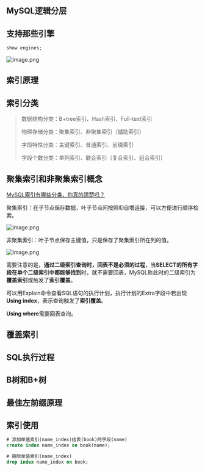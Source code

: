 ## MySQL逻辑分层

## 支持那些引擎
```sql
show engines;
```
![image.png](https://cdn.nlark.com/yuque/0/2022/png/1927971/1644903587064-fb540006-f2b2-415e-a1e1-5d4c80bdbbdf.png#clientId=udde0b700-9f2c-4&crop=0&crop=0&crop=1&crop=1&from=paste&height=302&id=u349c6e8c&margin=%5Bobject%20Object%5D&name=image.png&originHeight=604&originWidth=2142&originalType=binary&ratio=1&rotation=0&showTitle=false&size=138925&status=done&style=none&taskId=ueffec21d-a9a5-4314-ab65-0d8724ee8f7&title=&width=1071)

## 索引原理

## 索引分类
> 数据结构分类：B+tree索引、Hash索引、Full-text索引
>
> 物理存储分类：聚集索引、非聚集索引（辅助索引）
>
> 字段特性分类：主键索引、普通索引、前缀索引
>
> 字段个数分类：单列索引、联合索引（复合索引、组合索引）



## 聚集索引和非聚集索引概念
[MySQL索引有哪些分类，你真的清楚吗？](https://segmentfault.com/a/1190000037683781#item-3)
    
聚集索引：在子节点保存数据，叶子节点间按照ID自增连接，可以方便进行顺序检索。

![image.png](https://cdn.nlark.com/yuque/0/2022/png/1927971/1644765170628-2398b0ff-793a-4aae-957d-7f03b95f55f6.png#clientId=u789855af-ed52-4&crop=0&crop=0&crop=1&crop=1&from=paste&height=280&id=u48a37ad1&margin=%5Bobject%20Object%5D&name=image.png&originHeight=559&originWidth=1173&originalType=binary&ratio=1&rotation=0&showTitle=false&size=464075&status=done&style=none&taskId=ud276d0d9-9b2c-43cf-99ca-561c730dcbc&title=&width=586.5)

非聚集索引：叶子节点保存主键值，只是保存了聚集索引所在列的值。

![image.png](https://cdn.nlark.com/yuque/0/2022/png/1927971/1644765175151-78a2041a-2925-4993-946c-c84e0f0fea2e.png#clientId=u789855af-ed52-4&crop=0&crop=0&crop=1&crop=1&from=paste&height=220&id=u82422786&margin=%5Bobject%20Object%5D&name=image.png&originHeight=440&originWidth=1531&originalType=binary&ratio=1&rotation=0&showTitle=false&size=403135&status=done&style=none&taskId=ud4d2bf7a-2864-495f-9627-076317e99a5&title=&width=765.5)

需要注意的是，**通过二级索引查询时，回表不是必须的过程**，当**SELECT的所有字段在单个二级索引中都能够找到**时，就不需要回表，MySQL称此时的二级索引为**覆盖索引**或触发了**索引覆盖**。

可以用Explain命令查看SQL语句的执行计划，执行计划的Extra字段中若出现**Using index**，表示查询触发了**索引覆盖**。

**Using where**需要回表查询。

## 覆盖索引

## SQL执行过程

## B树和B+树


## 最佳左前缀原理

## 索引使用

```sql
# 添加单值索引(name_index)给表(book)的字段(name)
create index name_index on book(name);

# 删除单值索引(name_index)
drop index name_index on book;
```
